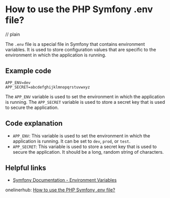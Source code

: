# How to use the PHP Symfony .env file?
// plain

The `.env` file is a special file in Symfony that contains environment variables. It is used to store configuration values that are specific to the environment in which the application is running.

## Example code

```
APP_ENV=dev
APP_SECRET=abcdefghijklmnopqrstuvwxyz
```

The `APP_ENV` variable is used to set the environment in which the application is running. The `APP_SECRET` variable is used to store a secret key that is used to secure the application.

## Code explanation


- `APP_ENV`: This variable is used to set the environment in which the application is running. It can be set to `dev`, `prod`, or `test`.
- `APP_SECRET`: This variable is used to store a secret key that is used to secure the application. It should be a long, random string of characters.

## Helpful links

- [Symfony Documentation - Environment Variables](https://symfony.com/doc/current/configuration/external_parameters.html)

onelinerhub: [How to use the PHP Symfony .env file?](https://onelinerhub.com/php-symfony/how-to-use-the-php-symfony-.env-file)